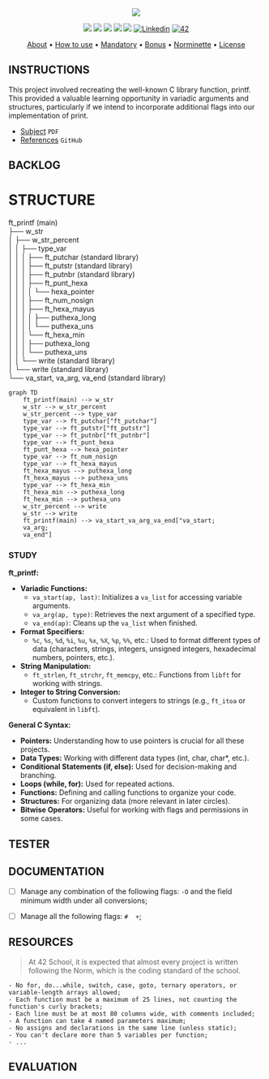 <p align="center">
  <img src="https://github.com/dnepomuc/dnepomuc/blob/main/42/banners/piscine_and_common_core/github_piscine_and_common_core_banner_ft_printf.png">
</p>

<p align="center">
	<img src="https://img.shields.io/badge/status-finished-success?color=%2312bab9&style=flat-square"/>
	<img src="https://img.shields.io/badge/evaluated-22%20%2F%2012%20%2F%202022-success?color=%2312bab9&style=flat-square"/>
	<img src="https://img.shields.io/badge/score-104%20%2F%20100-success?color=%2312bab9&style=flat-square"/>
	<img src="https://img.shields.io/github/languages/top/dnepomuc/ft_printf?color=%2312bab9&style=flat-square"/>
	<img src="https://img.shields.io/github/last-commit/dnepomuc/ft_printf?color=%2312bab9&style=flat-square"/>
	<a href='https://www.linkedin.com/in/joaoptoliveira' target="_blank"><img alt='Linkedin' src='https://img.shields.io/badge/LinkedIn-100000?style=flat-square&logo=Linkedin&logoColor=white&labelColor=0A66C2&color=0A66C2'/></a>
	<a href='https://profile.intra.42.fr/users/dnepomuc' target="_blank"><img alt='42' src='https://img.shields.io/badge/Porto-100000?style=flat-square&logo=42&logoColor=white&labelColor=000000&color=000000'/></a>
</p>

<p align="center">
	<a href="#about">About</a> •
	<a href="#how-to-use">How to use</a> •
	<a href="#mandatory">Mandatory</a> •
	<a href="#bonus">Bonus</a> •
	<a href="#norminette">Norminette</a> •
	<a href="#license">License</a>
</p>

## INSTRUCTIONS
This project involved recreating the well-known C library function, printf. This provided a valuable learning opportunity in variadic arguments and structures, particularly if we intend to incorporate additional flags into our implementation of print.

- [Subject](https://github.com/dnepomuc/ft_printf/blob/master/subject/en_subject_ft_printf.pdf) `PDF`
- [References](https://github.com/dnepomuc/42-resources#01-ft_printf) `GitHub`



## BACKLOG

# STRUCTURE

 ft_printf (main)  
 ├── w_str  
 │   ├── w_str_percent  
 │   │   ├── type_var  
 │   │   │   ├── ft_putchar (standard library)  
 │   │   │   ├── ft_putstr (standard library)  
 │   │   │   ├── ft_putnbr (standard library)  
 │   │   │   ├── ft_punt_hexa  
 │   │   │   │   └── hexa_pointer  
 │   │   │   ├── ft_num_nosign  
 │   │   │   ├── ft_hexa_mayus  
 │   │   │   │   ├── puthexa_long  
 │   │   │   │   └── puthexa_uns  
 │   │   │   └── ft_hexa_min  
 │   │   │       ├── puthexa_long  
 │   │   │       └── puthexa_uns  
 │   │   └── write (standard library)  
 │   └── write (standard library)  
 └── va_start, va_arg, va_end (standard library)  

```mermaid
graph TD
    ft_printf(main) --> w_str
    w_str --> w_str_percent
    w_str_percent --> type_var
    type_var --> ft_putchar["ft_putchar"]
    type_var --> ft_putstr["ft_putstr"]
    type_var --> ft_putnbr["ft_putnbr"]
    type_var --> ft_punt_hexa
    ft_punt_hexa --> hexa_pointer
    type_var --> ft_num_nosign
    type_var --> ft_hexa_mayus
    ft_hexa_mayus --> puthexa_long
    ft_hexa_mayus --> puthexa_uns
    type_var --> ft_hexa_min
    ft_hexa_min --> puthexa_long
    ft_hexa_min --> puthexa_uns
    w_str_percent --> write
    w_str --> write
    ft_printf(main) --> va_start_va_arg_va_end["va_start; 
    va_arg; 
    va_end"]
```


### STUDY
**ft_printf:**

* **Variadic Functions:**
    * `va_start(ap, last)`: Initializes a `va_list` for accessing variable arguments.
    * `va_arg(ap, type)`: Retrieves the next argument of a specified type.
    * `va_end(ap)`: Cleans up the `va_list` when finished.
* **Format Specifiers:**
    * `%c`, `%s`, `%d`, `%i`, `%u`, `%x`, `%X`, `%p`, `%%`, etc.: Used to format different types of data (characters, strings, integers, unsigned integers, hexadecimal numbers, pointers, etc.).
* **String Manipulation:**
    * `ft_strlen`, `ft_strchr`, `ft_memcpy`, etc.: Functions from `libft` for working with strings.
* **Integer to String Conversion:**
    * Custom functions to convert integers to strings (e.g., `ft_itoa` or equivalent in `libft`).

**General C Syntax:**

* **Pointers:** Understanding how to use pointers is crucial for all these projects.
* **Data Types:** Working with different data types (int, char, char*, etc.).
* **Conditional Statements (if, else):** Used for decision-making and branching.
* **Loops (while, for):** Used for repeated actions.
* **Functions:** Defining and calling functions to organize your code.
* **Structures:** For organizing data (more relevant in later circles).
* **Bitwise Operators:** Useful for working with flags and permissions in some cases.



## TESTER





## DOCUMENTATION
- [ ] Manage any combination of the following flags: `-O` and the field minimum width under all conversions;
- [ ] Manage all the following flags: `#` ` ` `+`;




## RESOURCES
> At 42 School, it is expected that almost every project is written following the Norm, which is the coding standard of the school.

```
- No for, do...while, switch, case, goto, ternary operators, or variable-length arrays allowed;
- Each function must be a maximum of 25 lines, not counting the function's curly brackets;
- Each line must be at most 80 columns wide, with comments included;
- A function can take 4 named parameters maximum;
- No assigns and declarations in the same line (unless static);
- You can't declare more than 5 variables per function;
- ...
```




## EVALUATION



